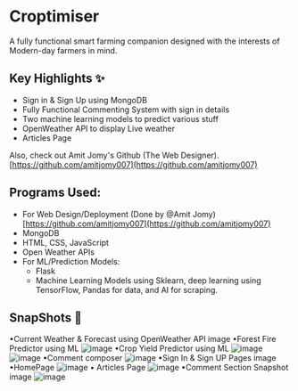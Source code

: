 # Croptimiser

A fully functional smart farming companion designed with the interests of Modern-day farmers in mind.
## Key Highlights ✨
* Sign in & Sign Up using MongoDB
* Fully Functional Commenting System with sign in details
* Two machine learning models to predict various stuff
* OpenWeather API to display Live weather
* Articles Page

Also, check out Amit Jomy's Github (The Web Designer). [https://github.com/amitjomy007](https://github.com/amitjomy007)

## Programs Used:

* For Web Design/Deployment (Done by @Amit Jomy) [https://github.com/amitjomy007](https://github.com/amitjomy007)
* MongoDB
* HTML, CSS, JavaScript
* Open Weather APIs
* For ML/Prediction Models:
    * Flask
    * Machine Learning Models using Sklearn, deep learning using TensorFlow, Pandas for data, and AI for scraping.

## SnapShots 📸

•Current Weather & Forecast using OpenWeather API image •Forest Fire Predictor using ML 
![image](https://github.com/user-attachments/assets/e39e8bc1-340e-4cfe-b2a7-b6069228eaec)
•Crop Yield Predictor using ML 
![image](https://github.com/user-attachments/assets/1f55826d-2a3d-4f57-a6f1-54a035db4c02)
![image](https://github.com/user-attachments/assets/5a02d5fc-0e11-42af-80b5-75f83d87b66e)
•Comment composer 
![image](https://github.com/user-attachments/assets/d5bef5a1-1160-429f-8975-9e03ce4cd890)
•Sign In & Sign UP Pages image •HomePage 
![image](https://github.com/user-attachments/assets/dbd9136d-f89d-483b-b3f2-4de5f1716f89)
• Articles Page
![image](https://github.com/user-attachments/assets/8c1b3e52-2df3-46db-b3bc-4715ae249f1f)
•Comment Section Snapshot image
![image](https://github.com/user-attachments/assets/2083a526-d3b2-459c-aec0-e48730e06a8e)
